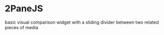 # 2PaneJS
basic visual comparison widget with a sliding divider between two related pieces of media
